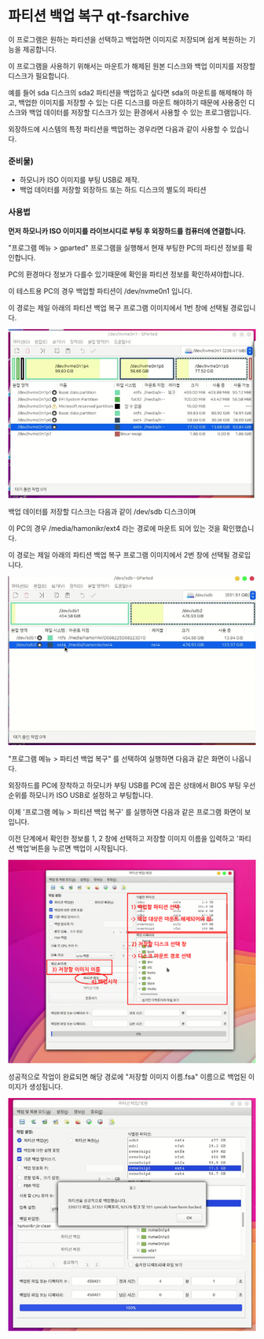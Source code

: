 # 파티션 백업 복구 qt-fsarchive

이 프로그램은 원하는 파티션을 선택하고 백업하면 이미지로 저장되며 쉽게 복원하는 기능을 제공합니다.

이 프로그램을 사용하기 위해서는 마운트가 해제된 원본 디스크와 백업 이미지를 저장할 디스크가 필요합니다.

예를 들어 sda 디스크의 sda2  파티션을 백업하고 싶다면 sda의 마운트를 해제해야 하고, 백업한 이미지를 저장할 수 있는 다른 디스크를 마운트 해야하기 때문에 사용중인 디스크와 백업 데이터를 저장할 디스크가 있는 환경에서 사용할 수 있는 프로그램입니다.

외장하드에 시스템의 특정 파티션을 백업하는 경우라면 다음과 같이 사용할 수 있습니다.

### 준비물)

* 하모니카 ISO 이미지를 부팅 USB로 제작.
* 백업 데이터를 저장할 외장하드 또는 하드 디스크의 별도의 파티션

### 사용법

**먼저 하모니카 ISO 이미지를 라이브시디로 부팅 후 외장하드를 컴퓨터에 연결합니다.**

"프로그램 메뉴 > gparted" 프로그램을 실행해서 현재 부팅한 PC의 파티션 정보를 확인합니다.



PC의 환경마다 정보가 다를수 있기때문에 확인을 파티션 정보를 확인하셔야합니다.&#x20;

이 테스트용 PC의 경우 백업할 파티션이 /dev/nvme0n1 입니다.

이 경로는 제일 아래의 파티션 백업 복구 프로그램 이미지에서 1번 창에 선택될 경로입니다.

![](../../.gitbook/assets/68420549.png)

백업 데이터를 저장할 디스크는 다음과 같이 /dev/sdb 디스크이며

이 PC의 경우 /media/hamonikr/ext4 라는 경로에 마운트 되어 있는 것을 확인했습니다.

이 경로는 제일 아래의 파티션 백업 복구 프로그램 이미지에서 2번 창에 선택될 경로입니다.

![](../../.gitbook/assets/68420550.png)

"프로그램 메뉴 > 파티션 백업 복구" 를 선택하여 실행하면 다음과 같은 화면이 나옵니다.

외장하드를 PC에 장착하고 하모니카 부팅 USB를 PC에 꼽은 상태에서 BIOS 부팅 우선순위를 하모니카 ISO USB로 설정하고 부팅합니다.



이제 '프로그램 메뉴 > 파티션 백업 복구' 를 실행하면 다음과 같은 프로그램 화면이 보입니다.

이전 단계에서 확인한 정보를 1, 2 창에 선택하고 저장할 이미지 이름을 입력하고 '파티션 백업'버튼을 누르면 백업이 시작됩니다.

![](../../.gitbook/assets/68420548.png)

성공적으로 작업이 완료되면 해당 경로에 "저장할 이미지 이름.fsa" 이름으로 백업된 이미지가 생성됩니다.

![](../../.gitbook/assets/68420551.png)
